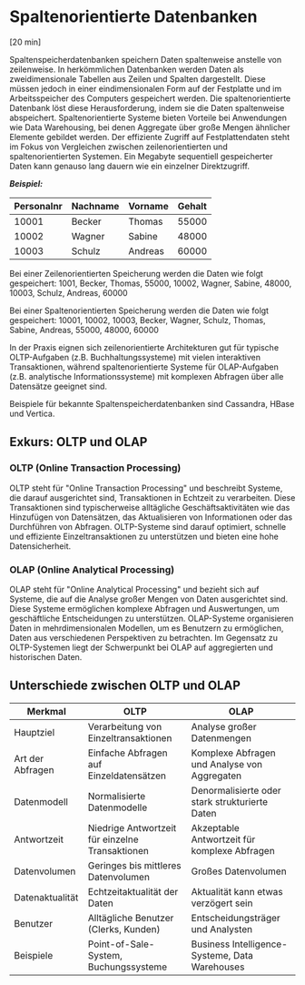 # Spaltenorientierte Datenbanken
[20 min]

Spaltenspeicherdatenbanken speichern Daten spaltenweise anstelle von zeilenweise. In herkömmlichen Datenbanken werden Daten als zweidimensionale Tabellen aus Zeilen und Spalten dargestellt. Diese müssen jedoch in einer eindimensionalen Form auf der Festplatte und im Arbeitsspeicher des Computers gespeichert werden. Die spaltenorientierte Datenbank löst diese Herausforderung, indem sie die Daten spaltenweise abspeichert. Spaltenorientierte Systeme bieten Vorteile bei Anwendungen wie Data Warehousing, bei denen Aggregate über große Mengen ähnlicher Elemente gebildet werden. Der effiziente Zugriff auf Festplattendaten steht im Fokus von Vergleichen zwischen zeilenorientierten und spaltenorientierten Systemen. Ein Megabyte sequentiell gespeicherter Daten kann genauso lang dauern wie ein einzelner Direktzugriff.

**_Beispiel:_**

| Personalnr | Nachname | Vorname | Gehalt |
| ---------- | -------- | ------- | ------ |
| 10001      | Becker   | Thomas  | 55000  |
| 10002      | Wagner   | Sabine  | 48000  |
| 10003      | Schulz   | Andreas | 60000  |

Bei einer Zeilenorientierten Speicherung werden die Daten wie folgt gespeichert:
1001, Becker, Thomas, 55000, 10002, Wagner, Sabine, 48000, 10003, Schulz, Andreas, 60000

Bei einer Spaltenorientierten Speicherung werden die Daten wie folgt gespeichert:
10001, 10002, 10003, Becker, Wagner, Schulz, Thomas, Sabine, Andreas, 55000, 48000, 60000

In der Praxis eignen sich zeilenorientierte Architekturen gut für typische OLTP-Aufgaben (z.B. Buchhaltungssysteme) mit vielen interaktiven Transaktionen, während spaltenorientierte Systeme für OLAP-Aufgaben (z.B. analytische Informationssysteme) mit komplexen Abfragen über alle Datensätze geeignet sind.

Beispiele für bekannte Spaltenspeicherdatenbanken sind Cassandra, HBase und Vertica.

## Exkurs: OLTP und OLAP

### OLTP (Online Transaction Processing)

OLTP steht für "Online Transaction Processing" und beschreibt Systeme, die darauf ausgerichtet sind, Transaktionen in Echtzeit zu verarbeiten. Diese Transaktionen sind typischerweise alltägliche Geschäftsaktivitäten wie das Hinzufügen von Datensätzen, das Aktualisieren von Informationen oder das Durchführen von Abfragen. OLTP-Systeme sind darauf optimiert, schnelle und effiziente Einzeltransaktionen zu unterstützen und bieten eine hohe Datensicherheit.

### OLAP (Online Analytical Processing)

OLAP steht für "Online Analytical Processing" und bezieht sich auf Systeme, die auf die Analyse großer Mengen von Daten ausgerichtet sind. Diese Systeme ermöglichen komplexe Abfragen und Auswertungen, um geschäftliche Entscheidungen zu unterstützen. OLAP-Systeme organisieren Daten in mehrdimensionalen Modellen, um es Benutzern zu ermöglichen, Daten aus verschiedenen Perspektiven zu betrachten. Im Gegensatz zu OLTP-Systemen liegt der Schwerpunkt bei OLAP auf aggregierten und historischen Daten.

## Unterschiede zwischen OLTP und OLAP

| Merkmal          | OLTP                                            | OLAP                                           |
| ---------------- | ----------------------------------------------- | ---------------------------------------------- |
| Hauptziel        | Verarbeitung von Einzeltransaktionen            | Analyse großer Datenmengen                     |
| Art der Abfragen | Einfache Abfragen auf Einzeldatensätzen         | Komplexe Abfragen und Analyse von Aggregaten   |
| Datenmodell      | Normalisierte Datenmodelle                      | Denormalisierte oder stark strukturierte Daten |
| Antwortzeit      | Niedrige Antwortzeit für einzelne Transaktionen | Akzeptable Antwortzeit für komplexe Abfragen   |
| Datenvolumen     | Geringes bis mittleres Datenvolumen             | Großes Datenvolumen                            |
| Datenaktualität  | Echtzeitaktualität der Daten                    | Aktualität kann etwas verzögert sein           |
| Benutzer         | Alltägliche Benutzer (Clerks, Kunden)           | Entscheidungsträger und Analysten              |
| Beispiele        | Point-of-Sale-System, Buchungssysteme           | Business Intelligence-Systeme, Data Warehouses |